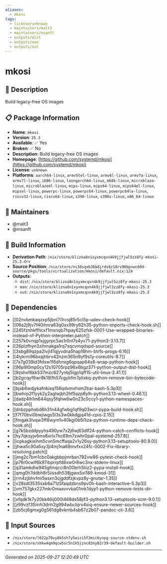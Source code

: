 ```yaml
---
aliases:
  - mkosi
tags:
  - license/unknown
  - maintainers/malt3
  - maintainers/msanft
  - outputs/dist
  - outputs/man
  - outputs/out
---
```


# mkosi

## 📝 Description

Build legacy-free OS images

## 📋 Package Information

- **Name**: `mkosi`
- **Version**: `25.3`
- **Available**: ✅ Yes
- **Broken**: ✅ No
- **Description**: Build legacy-free OS images
- **Homepage**: [https://github.com/systemd/mkosi](https://github.com/systemd/mkosi)
- **License**: `unknown`
- **Platforms**: `aarch64-linux`, `armv5tel-linux`, `armv6l-linux`, `armv7a-linux`, `armv7l-linux`, `i686-linux`, `loongarch64-linux`, `m68k-linux`, `microblaze-linux`, `microblazeel-linux`, `mips-linux`, `mips64-linux`, `mips64el-linux`, `mipsel-linux`, `powerpc-linux`, `powerpc64-linux`, `powerpc64le-linux`, `riscv32-linux`, `riscv64-linux`, `s390-linux`, `s390x-linux`, `x86_64-linux`
## 👥 Maintainers

- @malt3
- @msanft


## 🔧 Build Information

- **Derivation Path**: `/nix/store/klizna8n1xyxmcqvn4k9jjfjwl5zz8fy-mkosi-25.3.drv`
- **Source Position**: `/nix/store/ns30sqxb36k8jrds8z18rv96bpnwc60d-source/pkgs/tools/virtualization/mkosi/default.nix:124`
- **Outputs**:
  - `dist`:  `/nix/store/klizna8n1xyxmcqvn4k9jjfjwl5zz8fy-mkosi-25.3`
  - `man`:  `/nix/store/klizna8n1xyxmcqvn4k9jjfjwl5zz8fy-mkosi-25.3`
  - `out`:  `/nix/store/klizna8n1xyxmcqvn4k9jjfjwl5zz8fy-mkosi-25.3`

## 🔗 Dependencies

- [[02nvbmkaqzxp5jbnl7i1rcsj85r5cl5p-udev-check-hook]]
- [[06a2j9jv7f40ihnra63q0xx99ry62h35-python-imports-check-hook.sh]]
- [[245fznhkffhcxf1mxnqb7hpay625zfsk-0001-Use-wrapped-binaries-instead-of-Python-interpreter.patch]]
- [[257k0vnqp1xjgyrpc5as1r0nl7s4yv71-python3-3.13.7]]
- [[26plzfhyn3zihmakga1rq7xqcvmqdspd-source]]
- [[3sbg89qzpa2lvjl41qjyvdna5hap16hm-btrfs-progs-6.16]]
- [[4lykrm96bxajhbrv42nzm365n9yf9s1y-coreutils-9.7]]
- [[7s7g039id3fdxw1f6dhnxg6qpqap64x8-wrap-python-hook]]
- [[96p9l0mp0cy12s10705rpz96x6bgz371-python-output-dist-hook]]
- [[9zshxf6kk537mzc627ynbj5lgp1qff15-util-linux-2.41.1]]
- [[b2gcqyf6wr8k19l1h57cgybfm7plixkq-python-remove-bin-bytecode-hook]]
- [[bjsb6wdjykafnkixq156qdvmxhsm2bai-bash-5.3p3]]
- [[bwhrp2f1yyk2y2aglwjbh2hf5azp6ylh-python3.13-wheel-0.46.1]]
- [[dadz4lh1m644qsy5fqhw6w0n23c0ccy1-python-namespaces-hook.sh]]
- [[dnbzpphxbd6h31n44gfwbg1qf9q03wcr-pypa-build-hook.sh]]
- [[f7f70bvi0bwjiwgs5l3s3w0kkdgjq41d-cpio-2.15]]
- [[fmgak3lvqw3ff8wym1v40kgi0b5i1iza-python-runtime-deps-check-hook.sh]]
- [[g7k5bzddpyyhs490yw7x2j6wj63dlf24-python-catch-conflicts-hook]]
- [[hy7qksyjv6ms6xrlx7hc69m7zwhr0pal-systemd-257.8]]
- [[icpkagkixihm5cvn5mcffaqa2v1y26sy-python3.13-setuptools-80.9.0]]
- [[jhwa5c90a5xy3ji4mj1na68mvfxx24fc-0002-Fix-library-resolving.patch]]
- [[jmg2c7bm1cbc0akgbbpjmrbsn792vw86-pytest-check-hook]]
- [[p76r0cwlf6k97ibprrpfd8xw0r8wc3nx-stdenv-linux]]
- [[q31amkdlw945gfmqcci8n00brh5liiz2-pypa-install-hook]]
- [[qmg0h7ddbh8r5iissdh538jgwx5xi189-kmod-31]]
- [[rrn4zjbhvfmi5asxn3cjgddfzjkvpz8y-gnutar-1.35]]
- [[v28sdl3535sxb6a71z5faqdzbns9pv0h-bash-interactive-5.3p3]]
- [[vm757gkx227mkr0maavvvba01mk1dyp1-python-remove-tests-dir-hook]]
- [[xfqdk1k7y20kk46ij000l468ds58jif3-python3.13-setuptools-scm-9.0.1]]
- [[z99vzf35iinh3dnh2g994wbcbjrv4siq-ensure-newer-sources-hook]]
- [[zb5cj6gmxg0g561dg8vkmb4sb67z2b07-pandoc-cli-3.6]]

## 📁 Input Sources

- `/nix/store/l622p70vy8k5sh7y5wizi5f2mic6ynpg-source-stdenv.sh`
- `/nix/store/shkw4qm9qcw5sc5n1k5jznc83ny02r39-default-builder.sh`

---
*Generated on 2025-09-27 12:20:49 UTC*
